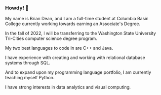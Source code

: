 ### Howdy! 👋

My name is Brian Dean, and I am a full-time student at Columbia Basin College currently working towards earning an Associate's Degree. 

In the fall of 2022, I will be transferring to the Washington State University Tri-Cities computer science degree program.

My two best languages to code in are C++ and Java.

I have experience with creating and working with relational database systems through SQL.

And to expand upon my programming language portfolio, I am currently teaching myself Python. 

I have strong interests in data analytics and visual computing.
<!--
**BrianDeanO/BrianDeanO** is a ✨ _special_ ✨ repository because its `README.md` (this file) appears on your GitHub profile.

Here are some ideas to get you started:

- 🔭 I’m currently working on ...
- 🌱 I’m currently learning ...
- 👯 I’m looking to collaborate on ...
- 🤔 I’m looking for help with ...
- 💬 Ask me about ...
- 📫 How to reach me: ...

- ⚡ Fun fact: ...
-->

